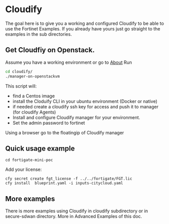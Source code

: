 # Cloudify 

The goal here is to give you a working and configured Cloudify to be able to use the Fortinet Examples.
If you already have yours just go straight to the examples in the sub directories.


## Get Cloudfiy on Openstack.

Assume you have a working environment or go to [About](../quickstart.md)
Run 
```bash
cd cloudify/
./manager-on-openstackvm 
```

This script will:

* find a Centos image
* install the Cloduify CLI in your ubuntu environment (Docker or native)
* if needed create a cloudify ssh key for access and push it to manager (for cloudify Agents)
* Install and configure Cloudify manager for your environment.
* Set the admin password to fortinet
 
Using a browser go to the floatingip of Cloudify manager

## Quick usage example
```shell
cd fortigate-mini-poc
```
Add your license:
```shell
cfy secret create fgt_license -f ../../fortigate/FGT.lic 
cfy install  blueprint.yaml -i inputs-citycloud.yaml
```

## More examples

There is more examples using Cloudify in cloudify subdirectory or in secure-sdwan directory.
More in Advanced Examples of this doc.
